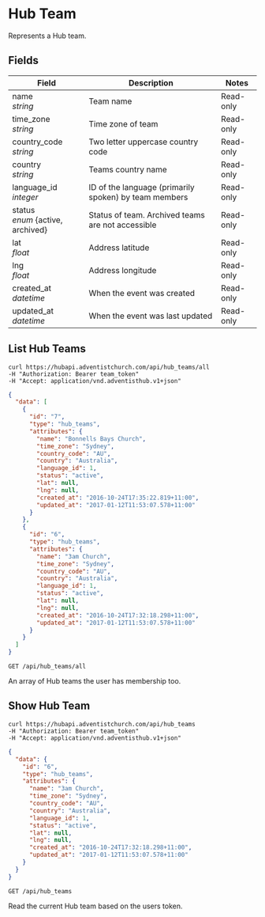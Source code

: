 # Hub Team

Represents a Hub team.

## Fields

Field | Description | Notes
--------- | ------- | -------
name<br> *string* | Team name | Read-only
time_zone<br> *string* | Time zone of team | Read-only
country_code<br> *string* | Two letter uppercase country code | Read-only
country<br> *string* | Teams country name | Read-only
language_id<br>*integer* | ID of the language (primarily spoken) by team members | Read-only
status<br>*enum* {active, archived} | Status of team. Archived teams are not accessible | Read-only
lat<br> *float* | Address latitude | Read-only
lng<br> *float* | Address longitude | Read-only
created_at<br>*datetime* | When the event was created | Read-only
updated_at<br>*datetime* | When the event was last updated | Read-only

## List Hub Teams
```shell
curl https://hubapi.adventistchurch.com/api/hub_teams/all
-H "Authorization: Bearer team_token"
-H "Accept: application/vnd.adventisthub.v1+json"
```

```json
{
  "data": [
    {
      "id": "7",
      "type": "hub_teams",
      "attributes": {
        "name": "Bonnells Bays Church",
        "time_zone": "Sydney",
        "country_code": "AU",
        "country": "Australia",
        "language_id": 1,
        "status": "active",
        "lat": null,
        "lng": null,
        "created_at": "2016-10-24T17:35:22.819+11:00",
        "updated_at": "2017-01-12T11:53:07.578+11:00"
      }
    },
    {
      "id": "6",
      "type": "hub_teams",
      "attributes": {
        "name": "3am Church",
        "time_zone": "Sydney",
        "country_code": "AU",
        "country": "Australia",
        "language_id": 1,
        "status": "active",
        "lat": null,
        "lng": null,
        "created_at": "2016-10-24T17:32:18.298+11:00",
        "updated_at": "2017-01-12T11:53:07.578+11:00"
      }
    }
  ]
}
```
`GET /api/hub_teams/all`

An array of Hub teams the user has membership too.

## Show Hub Team

```shell
curl https://hubapi.adventistchurch.com/api/hub_teams
-H "Authorization: Bearer team_token"
-H "Accept: application/vnd.adventisthub.v1+json"
```
```json
{
  "data": {
    "id": "6",
    "type": "hub_teams",
    "attributes": {
      "name": "3am Church",
      "time_zone": "Sydney",
      "country_code": "AU",
      "country": "Australia",
      "language_id": 1,
      "status": "active",
      "lat": null,
      "lng": null,
      "created_at": "2016-10-24T17:32:18.298+11:00",
      "updated_at": "2017-01-12T11:53:07.578+11:00"
    }
  }
}
```

`GET /api/hub_teams`

Read the current Hub team based on the users token.